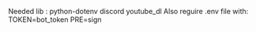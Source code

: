 Needed lib :
python-dotenv
discord
youtube_dl
Also reguire .env file with: 
  TOKEN=bot_token 
  PRE=sign 

